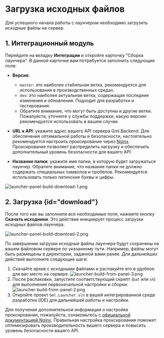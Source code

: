 # Загрузка исходных файлов

Для успешного начала работы с лаунчером необходимо загрузить исходные файлы на сервер.

## 1. Интеграционный модуль

Перейдите на вкладку **Интеграции** и откройте карточку "Сборка лаунчера". В данной карточке вам потребуется заполнить следующие поля:

- **Версия**:
    - `master`: это наиболее стабильная ветка, рекомендуется для использования в производственных средах.
    - `dev`: это наиболее актуальная ветка, содержащая последние изменения и обновления. Подходит для разработки и тестирования.
    - Обратите внимание, что могут быть доступны и другие ветки. Пожалуйста, уточните у службы поддержки, какую версию рекомендуется использовать в вашем случае.

- **URL к API**: укажите адрес вашего API сервера Gml.Backend. Для обеспечения оптимальной работы и безопасности, настоятельно рекомендуется настроить проксирование через [Nginx](https://nginx.org/ru/docs/http/ngx_http_proxy_module.html). Проксирование позволяет распределить нагрузку и обеспечить дополнительный уровень безопасности для вашего API.

- **Название папки**: укажите имя папки, в которую будет загружаться лаунчер. Обратите внимание, что название папки не должно содержать специальных символов и пробелов. Рекомендуется использовать только латинские буквы и цифры.

![launcher-panel-build-download-1.png](launcher-panel-build-download-1.png)

## 2. Загрузка {id="download"}

После того как вы заполнили все необходимые поля, нажмите кнопку **Скачать исходники**. Это действие инициирует процесс загрузки исходных файлов лаунчера.

![launcher-panel-build-download-2.png](launcher-panel-build-download-2.png)

По завершении загрузки исходные файлы лаунчера будут сохранены на вашем файловом сервере по указанному пути. Например, файлы могут быть размещены в директории, заданной вами ранее. Для дальнейших действий выполните следующие шаги:

1. Скачайте архив с исходными файлами и распакуйте его в удобное для вас место на сервере.
   ![launcher-build-from-panel-3.png](launcher-build-from-panel-3.png)
2. После распаковки, запустите соответствующий скрипт (`bat` или `sh`) для выполнения первоначальной настройки и сборки.
   ![launcher-build-from-panel-2.png](launcher-build-from-panel-2.png)
3. Откройте проект `Gml.Launcher.sln` в вашей интегрированной среде разработки (IDE) для дальнейшей работы и настройки.

Для получения дополнительной информации о настройке проксирования, пожалуйста, ознакомьтесь с [официальной документацией Nginx](https://nginx.org/ru/docs/http/ngx_http_proxy_module.html). Правильная настройка проксирования поможет оптимизировать производительность вашего сервера и повысить уровень безопасности вашего API.